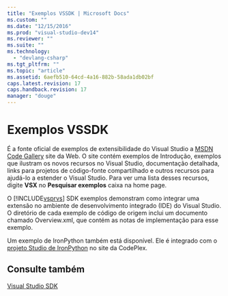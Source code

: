 ```yaml
---
title: "Exemplos VSSDK | Microsoft Docs"
ms.custom: ""
ms.date: "12/15/2016"
ms.prod: "visual-studio-dev14"
ms.reviewer: ""
ms.suite: ""
ms.technology: 
  - "devlang-csharp"
ms.tgt_pltfrm: ""
ms.topic: "article"
ms.assetid: 6aefb510-64cd-4a16-882b-58ada1db02bf
caps.latest.revision: 17
caps.handback.revision: 17
manager: "douge"
---
```

# Exemplos VSSDK
É a fonte oficial de exemplos de extensibilidade do Visual Studio a [MSDN Code Gallery](http://go.microsoft.com/fwlink/?LinkID=127810) site da Web. O site contém exemplos de Introdução, exemplos que ilustram os novos recursos no Visual Studio, documentação detalhada, links para projetos de código\-fonte compartilhado e outros recursos para ajudá\-lo a estender o Visual Studio. Para ver uma lista desses recursos, digite **VSX** no **Pesquisar exemplos** caixa na home page.  
  
 O [!INCLUDE[vsprvs](../code-quality/includes/vsprvs_md.md)] SDK exemplos demonstram como integrar uma extensão no ambiente de desenvolvimento integrado \(IDE\) do Visual Studio. O diretório de cada exemplo de código de origem inclui um documento chamado Overview.xml, que contém as notas de implementação para esse exemplo.  
  
 Um exemplo de IronPython também está disponível. Ele é integrado com o [projeto Studio de IronPython](http://go.microsoft.com/fwlink/?LinkID=183554) no site da CodePlex.  
  
## Consulte também  
 [Visual Studio SDK](1f7c348a-114c-4243-b392)